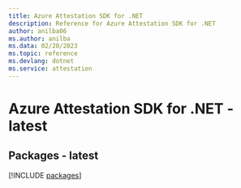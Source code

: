 ```yaml
---
title: Azure Attestation SDK for .NET
description: Reference for Azure Attestation SDK for .NET
author: anilba06
ms.author: anilba
ms.data: 02/20/2023
ms.topic: reference
ms.devlang: dotnet
ms.service: attestation
---
```

# Azure Attestation SDK for .NET - latest
## Packages - latest
[!INCLUDE [packages](attestation-index.md)]